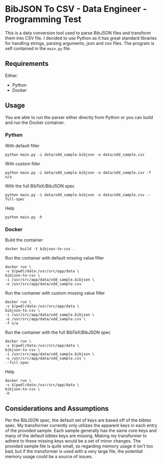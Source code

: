 # BibJSON To CSV - Data Engineer - Programming Test
This is a data conversion tool used to parse BibJSON files and transform them into CSV file.
I decided to use Python as it has great standard libraries for handling strings, parsing arguments, json and csv files.
The program is self contained in the `main.py` file. 

## Requirements
Either:
- Python
- Docker

## Usage
You are able to run the parser either directly from Python or you can build and run the Docker container.

### Python

With default filler
```shell
python main.py -i data/xdd_sample.bibjson -o data/xdd_sample.csv
```
With custom filler
```shell
python main.py -i data/xdd_sample.bibjson -o data/xdd_sample.csv -f n/a
```
With the full BibTeX/BibJSON spec
```shell
python main.py -i data/xdd_sample.bibjson -o data/xdd_sample.csv --full-spec
```
Help
```
python main.py -h
```

### Docker
Build the container
```shell
docker build -t bibjson-to-csv .
```
Run the container with default missing value filler
```shell
docker run \
-v $(pwd)/data:/usr/src/app/data \
bibjson-to-csv \
-i /usr/src/app/data/xdd_sample.bibjson \
-o /usr/src/app/data/xdd_sample.csv
```
Run the container with custom missing value filler
```shell
docker run \
-v $(pwd)/data:/usr/src/app/data \
bibjson-to-csv \
-i /usr/src/app/data/xdd_sample.bibjson \
-o /usr/src/app/data/xdd_sample.csv \
-f n/a
```
Run the container with the full BibTeX/BibJSON spec
```shell
docker run \
-v $(pwd)/data:/usr/src/app/data \
bibjson-to-csv \
-i /usr/src/app/data/xdd_sample.bibjson \
-o /usr/src/app/data/xdd_sample.csv \
--full-spec
```
Help
```shell
docker run \
-v $(pwd)/data:/usr/src/app/data \
bibjson-to-csv \
-h
```

## Considerations and Assumptions
Per the BibJSON spec, the default set of keys are based off of the bibtex spec. My transformer currently only utilizes the apparent keys in each entry of the provided sample. 
Each sample generally has the same core keys and many of the default bibtex keys are missing. Making my transformer to adhere to these missing keys would be a set of minor changes.
The provided sample file is quite small, so regarding memory usage it isn't too bad, but if the transformer is used with a very large file, the potential memory usage could be a source of issues.

